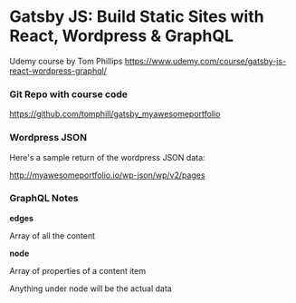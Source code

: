 # Gatsby JS: Build Static Sites with React, Wordpress & GraphQL

Udemy course by Tom Phillips
https://www.udemy.com/course/gatsby-js-react-wordpress-graphql/

### Git Repo with course code

https://github.com/tomphill/gatsby_myawesomeportfolio

### Wordpress JSON

Here's a sample return of the wordpress JSON data:

http://myawesomeportfolio.io/wp-json/wp/v2/pages


### GraphQL Notes

__edges__

Array of all the content

__node__

Array of properties of a content item

Anything under node will be the actual data